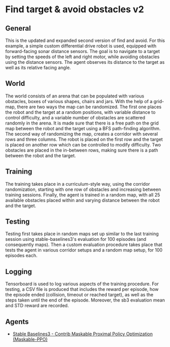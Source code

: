 # Find target & avoid obstacles v2

## General
This is the updated and expanded second version of find and avoid.
For this example, a simple custom differential drive robot is used, equipped with
forward-facing sonar distance sensors. The goal is to navigate to a target by setting
the speeds of the left and right motor, while avoiding obstacles using the distance sensors.
The agent observes its distance to the target as well as its relative facing angle.

## World
The world consists of an arena that can be populated with various obstacles, boxes of various shapes,
chairs and jars. With the help of a grid-map, there are two ways the map can be randomized. The first one
places the robot and the target at a random positions, with variable distance to control difficulty,
and a variable number of obstacles are scattered randomly in the arena. It is made sure that there is 
a free path on the grid map between the robot and the target using a BFS path-finding algorithm.
The second way of randomizing the map, creates a corridor with several rows and three columns. The robot is
placed on the first row and the target is placed on another row which can be controlled to modify difficulty.
Two obstacles are placed in the in-between rows, making sure there is a path between the robot and the target.


## Training
The training takes place in a curriculum-style way, using the corridor randomization, starting with one row of 
obstacles and increasing between training sessions. Finally, the agent is trained in a random map, with all 25 
available obstacles placed within and varying distance between the robot and the target.

## Testing
Testing first takes place in random maps set up similar to the last training session using stable-baselines3's 
evaluation for 100 episodes (and consequently maps). Then a custom evaluation procedure takes place that
tests the agent in various corridor setups and a random map setup, for 100 episodes each.

## Logging
Tensorboard is used to log various aspects of the training procedure. For testing, a CSV file is produced that
includes the reward per episode, how the episode ended (collision, timeout or reached target), 
as well as the steps taken until the end of the episode. Moreover, the sb3 evaluation mean and STD reward 
are recorded.

## Agents 
    
+ [Stable Baselines3 - Contrib Maskable Proximal Policy Optimization (Maskable-PPO)](https://sb3-contrib.readthedocs.io/en/master/modules/ppo_mask.html)
 